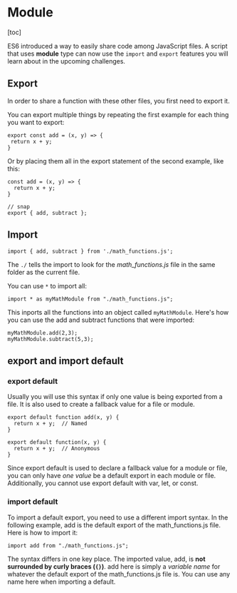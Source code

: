 # Module

[toc]

ES6 introduced a way to easily share code among JavaScript files. A script that uses  **module** type can now use the `import` and `export` features you will learn about in the upcoming challenges.

## Export

 In order to share a function with these other files, you first need to export it.
 
 You can export multiple things by repeating the first example for each thing you want to export:
 
 ```
 export const add = (x, y) => {
  return x + y;
}
```

Or by placing them all in the export statement of the second example, like this:

```
const add = (x, y) => {
  return x + y;
}

// snap
export { add, subtract };
```

## Import

```
import { add, subtract } from './math_functions.js';
```
The `./` tells the import to look for the *math_functions.js* file in the same folder as the current file. 

You can use `*` to import all:

```
import * as myMathModule from "./math_functions.js";
```

This inports all the functions into an object called `myMathModule`. Here's how you can use the add and subtract functions that were imported:

```
myMathModule.add(2,3);
myMathModule.subtract(5,3);
```

## export and import default

### export default

Usually you will use this syntax if only one value is being exported from a file. It is also used to create a fallback value for a file or module.

```
export default function add(x, y) {
  return x + y;  // Named
}

export default function(x, y) {
  return x + y;  // Anonymous
}
```

Since export default is used to declare a fallback value for a module or file, you can only have *one value* be a default export in each module or file. Additionally, you cannot use export default with var, let, or const.

### import default

To import a default export, you need to use a different import syntax. In the following example, add is the default export of the math_functions.js file. Here is how to import it:

```
import add from "./math_functions.js";
```
The syntax differs in one key place. The imported value, add, is **not surrounded by curly braces (`{}`)**. add here is simply a *variable name* for whatever the default export of the math_functions.js file is. You can use any name here when importing a default.
